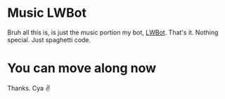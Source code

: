 # Music LWBot
Bruh all this is, is just the music portion my bot, [LWBot](http://github.com/jennasisis/lwbot). That's it. Nothing special. Just spaghetti code.

# You can move along now
Thanks. Cya :v:
